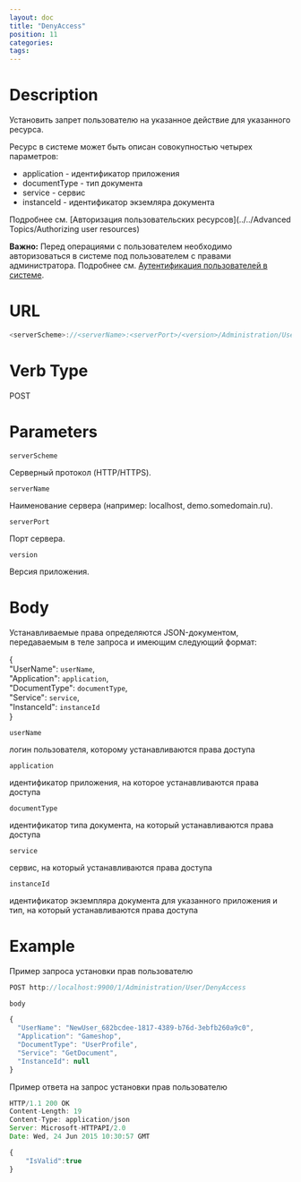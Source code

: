 ```yaml
---
layout: doc
title: "DenyAccess"
position: 11
categories: 
tags:
---
```


# Description
Установить запрет пользователю на указанное действие для указанного ресурса.

Ресурс в системе может быть описан совокупностью четырех параметров:

* application - идентификатор приложения
* documentType - тип документа
* service - сервис
* instanceId - идентификатор экземляра документа

Подробнее см. [Авторизация пользовательских ресурсов](../../Advanced Topics/Authorizing user resources)

**Важно:** Перед операциями с пользователем необходимо авторизоваться в системе под пользователем
с правами администратора. Подробнее см. [Аутентификация пользователей в системе](../../SignInApi/SignInInternal).

# URL

```js
<serverScheme>://<serverName>:<serverPort>/<version>/Administration/User/DenyAccess
```

# Verb Type

POST

# Parameters

`serverScheme`

Серверный протокол (HTTP/HTTPS).

`serverName`

Наименование сервера (например: localhost, demo.somedomain.ru).

`serverPort`

Порт сервера.

`version`

Версия приложения.

# Body

Устанавливаемые права определяются JSON-документом, передаваемым в теле запроса и имеющим 
следующий формат:

{  
  "UserName": `userName`,  
  "Application": `application`,  
  "DocumentType": `documentType`,  
  "Service": `service`,  
  "InstanceId": `instanceId`  
}  


`userName`

логин пользователя, которому устанавливаются права доступа 

`application`

идентификатор приложения, на которое устанавливаются права доступа

`documentType`

идентификатор типа документа, на который устанавливаются права доступа

`service`

сервис, на который устанавливаются права доступа

`instanceId` 

идентификатор экземпляра документа для указанного приложения и тип, на который устанавливаются
права доступа

# Example

Пример запроса установки прав пользователю

```js
POST http://localhost:9900/1/Administration/User/DenyAccess

body

{
  "UserName": "NewUser_682bcdee-1817-4389-b76d-3ebfb260a9c0",
  "Application": "Gameshop",
  "DocumentType": "UserProfile",
  "Service": "GetDocument",
  "InstanceId": null
}

```

Пример ответа на запрос установки прав пользователю

```js
HTTP/1.1 200 OK
Content-Length: 19
Content-Type: application/json
Server: Microsoft-HTTPAPI/2.0
Date: Wed, 24 Jun 2015 10:30:57 GMT

{
	"IsValid":true
}
```

